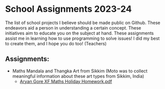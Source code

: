 # School Assignments 2023-24
The list of school projects I believe should be made public on Github. These endeavors aid a person in understanding a certain concept.
These initiatives aim to educate you on the subject at hand. These assignments assist me in learning how to use programming to solve issues! 
I did my best to create them, and I hope you do too! (Teachers)

## Assignments:
- Maths Mandala and Thangka Art from Sikkim (Moto was to collect meaningful information about these art types from Sikkim, India)
  - [Aryan Gore XF Maths Holiday Homework.pdf](https://github.com/Ravanger101/SchoolAssignments/files/11364263/Aryan.Gore.XF.Maths.Holiday.Homework.pdf)

